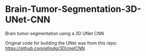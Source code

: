 # Brain-Tumor-Segmentation-3D-UNet-CNN
Brain tumor segmentation using a 3D UNet CNN

Original code for building the UNet was from this repo: https://github.com/ellisdg/3DUnetCNN
